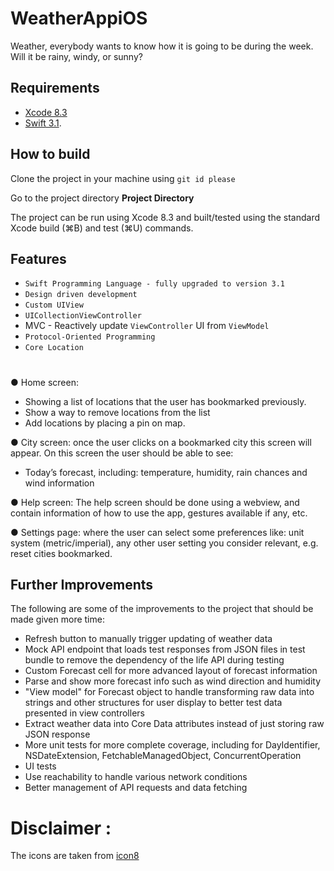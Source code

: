 # WeatherAppiOS
Weather, everybody wants to know how it is going to be during the week. Will it be rainy, windy, or sunny?

## Requirements

* [Xcode 8.3](https://developer.apple.com/xcode/)
* [Swift 3.1](https://github.com/apple/swift).

## How to build

Clone the project in your machine using ``git id please``

Go to the project directory **Project Directory**

The project can be run using Xcode 8.3 and built/tested using the standard Xcode build (⌘B) and test (⌘U) commands.

## Features
* `Swift Programming Language - fully upgraded to version 3.1`
* `Design driven development`  
* `Custom UIView`
* `UICollectionViewController`
* MVC - Reactively update `ViewController` UI from `ViewModel`
* `Protocol-Oriented Programming `
* `Core Location`

#
● Home screen:
- Showing a list of locations that the user has bookmarked previously.
- Show a way to remove locations from the list
- Add locations by placing a pin on map.

● City screen: once the user clicks on a bookmarked city this screen will appear. On this screen the user should be able to see:
- Today’s forecast, including: temperature, humidity, rain chances and wind information

● Help screen: The help screen should be done using a webview, and contain information of how to use the app, gestures available if any, etc.

● Settings page: where the user can select some preferences like: unit system
(metric/imperial), any other user setting you consider relevant, e.g. reset cities
bookmarked.

## Further Improvements

The following are some of the improvements to the project that should be made given more time:
- Refresh button to manually trigger updating of weather data
- Mock API endpoint that loads test responses from JSON files in test bundle to remove the dependency of the life API during testing
- Custom Forecast cell for more advanced layout of forecast information
- Parse and show more forecast info such as wind direction and humidity
- "View model" for Forecast object to handle transforming raw data into strings and other structures for user display to better test data presented in view controllers
- Extract weather data into Core Data attributes instead of just storing raw JSON response
- More unit tests for more complete coverage, including for DayIdentifier, NSDateExtension, FetchableManagedObject, ConcurrentOperation
- UI tests
- Use reachability to handle various network conditions
- Better management of API requests and data fetching
# Disclaimer :
The icons are taken from [icon8](https://icons8.com)
